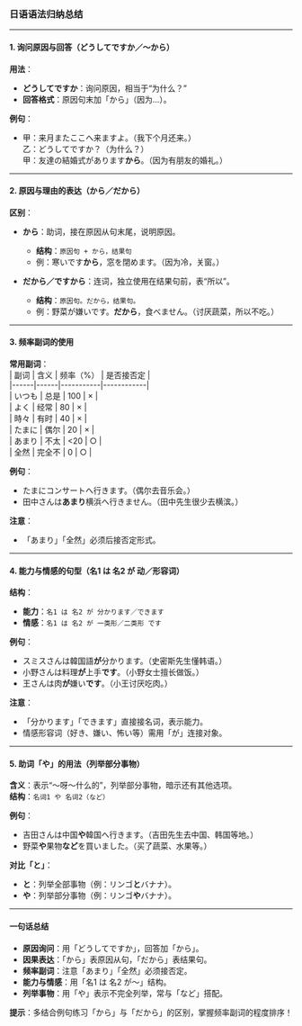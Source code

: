 ### 日语语法归纳总结

---

#### **1. 询问原因与回答（どうしてですか／～から）**  
**用法**：  
- **どうしてですか**：询问原因，相当于“为什么？”  
- **回答格式**：原因句末加「から」（因为…）。  

**例句**：  
- 甲：来月またここへ来ますよ。（我下个月还来。）  
  乙：どうしてですか？（为什么？）  
  甲：友達の結婚式があります**から**。（因为有朋友的婚礼。）  

---

#### **2. 原因与理由的表达（から／だから）**  
**区别**：  
- **から**：助词，接在原因从句末尾，说明原因。  
  - **结构**：`原因句 + から，结果句`  
  - 例：寒いです**から**，窓を閉めます。（因为冷，关窗。）  

- **だから／ですから**：连词，独立使用在结果句前，表“所以”。  
  - **结构**：`原因句。だから，结果句。`  
  - 例：野菜が嫌いです。**だから**，食べません。（讨厌蔬菜，所以不吃。）  

---

#### **3. 频率副词的使用**  
**常用副词**：  
| 副词 | 含义 | 频率（%） | 是否接否定 |  
|------|------|-----------|------------|  
| いつも | 总是 | 100       | ×          |  
| よく   | 经常 | 80        | ×          |  
| 時々   | 有时 | 40        | ×          |  
| たまに | 偶尔 | 20        | ×          |  
| あまり | 不太 | <20       | ○          |  
| 全然   | 完全不 | 0        | ○          |  

**例句**：  
- たまにコンサートへ行きます。（偶尔去音乐会。）  
- 田中さんは**あまり**横浜へ行きません。（田中先生很少去横滨。）  

**注意**：  
- 「あまり」「全然」必须后接否定形式。  

---

#### **4. 能力与情感的句型（名1 は 名2 が 动／形容词）**  
**结构**：  
- **能力**：`名1 は 名2 が 分かります／できます`  
- **情感**：`名1 は 名2 が 一类形／二类形 です`  

**例句**：  
- スミスさんは韓国語**が**分かります。（史密斯先生懂韩语。）  
- 小野さんは料理**が**上手**です**。（小野女士擅长做饭。）  
- 王さんは肉**が**嫌い**です**。（小王讨厌吃肉。）  

**注意**：  
- 「分かります」「できます」直接接名词，表示能力。  
- 情感形容词（好き、嫌い、怖い等）需用「が」连接对象。  

---

#### **5. 助词「や」的用法（列举部分事物）**  
**含义**：表示“～呀～什么的”，列举部分事物，暗示还有其他选项。  
**结构**：`名词1 や 名词2（など）`  

**例句**：  
- 吉田さんは中国**や**韓国へ行きます。（吉田先生去中国、韩国等地。）  
- 野菜**や**果物**など**を買いました。（买了蔬菜、水果等。）  

**对比「と」**：  
- **と**：列举全部事物（例：リンゴ**と**バナナ）。  
- **や**：列举部分事物（例：リンゴ**や**バナナ）。  

---

#### **一句话总结**  
- **原因询问**：用「どうしてですか」，回答加「から」。  
- **因果表达**：「から」表原因从句，「だから」表结果句。  
- **频率副词**：注意「あまり」「全然」必须接否定。  
- **能力与情感**：用「名1 は 名2 が～」结构。  
- **列举事物**：用「や」表示不完全列举，常与「など」搭配。  

**提示**：多结合例句练习「から」与「だから」的区别，掌握频率副词的程度排序！